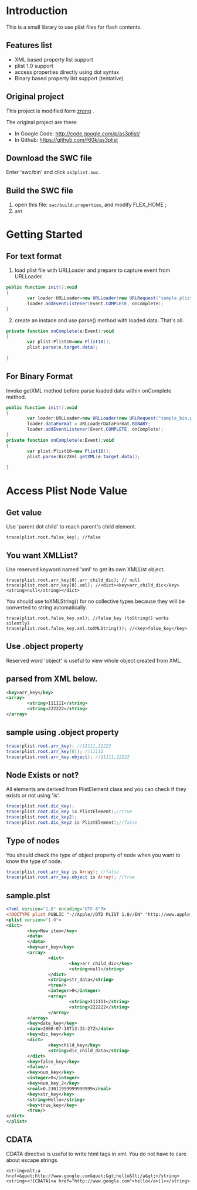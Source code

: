 # Introduction

This is a small library to use plist files for flash contents.

## Features list

* XML based property list support
* plist 1.0 support
* access properties directly using dot syntax
* Binary based property list support (tentative)

## Original project

This project is modified form [zrong][blog] .

The original project are there:

* In Google Code: <http://code.google.com/p/as3plist/>
* In Github: <https://github.com/f60k/as3plist>

## Download the SWC file

Enter 'swc/bin' and click `as3plist.swc`.

## Build the SWC file

1. open this file: `swc/build.properties`, and modify FLEX_HOME ;
2. `ant` 

# Getting Started

## For text format

1. load plist file with URLLoader and prepare to capture event from URLLoader.

```actionscript
public function init():void
{
        var loader:URLLoader=new URLLoader(new URLRequest("sample.plist"));
        loader.addEventListener(Event.COMPLETE, onComplete);
}
```

2. create an instace and use parse() method with loaded data. That's all.

```actionscript
private function onComplete(e:Event):void
{
        var plist:Plist10=new Plist10();
        plist.parse(e.target.data);
        
}
```

## For Binary Format

Invoke getXML method before parse loaded data within onComplete method.

```actionscript
public function init():void
{
        var loader:URLLoader=new URLLoader(new URLRequest("sample_bin.plist"));
        loader.dataFormat = URLLoaderDataFormat.BINARY;
        loader.addEventListener(Event.COMPLETE, onComplete);
}
private function onComplete(e:Event):void
{
        var plist:Plist10=new Plist10();
        plist.parse(Bin2Xml.getXML(e.target.data));
        
}
```

# Access Plist Node Value

## Get value

Use 'parent dot child' to reach parent's child element.

	trace(plist.root.false_key); //false

## You want XMLList?

Use reserved keyword named 'xml' to get its own XMLList object.

	trace(plist.root.arr_key[0].arr_child_dic); // null
	trace(plist.root.arr_key[0].xml); //<dict><key>arr_child_dic</key><string>null</string></dict>

You should use toXMLString() for no collective types because they will be converted to string automatically.

	trace(plist.root.false_key.xml); //false_key (toString() works silently)
	trace(plist.root.false_key.xml.toXMLString()); //<key>false_key</key>

## Use .object property

Reserved word 'object' is useful to view whole object created from XML.

## parsed from XML below.

```xml
<key>arr_key</key>
<array>
        <string>111111</string>
        <string>222222</string>
</array>
```

## sample using .object property

```actionscript
trace(plist.root.arr_key); //11111,22222
trace(plist.root.arr_key[0]); //11111
trace(plist.root.arr_key.object); //11111,22222
```

## Node Exists or not?

All elements are derived from PlistElement class and you can check if they exists or not using 'is'.

```actionscript
trace(plist.root.dic_key);
trace(plist.root.dic_key is PlistElement);//true
trace(plist.root.dic_key2);
trace(plist.root.dic_key2 is PlistElement);//false
```

## Type of nodes

You should check the type of object property of node when you want to know the type of node.

```actionscript
trace(plist.root.arr_key is Array); //false
trace(plist.root.arr_key.object is Array); //true
```

## sample.plst

```xml
<?xml version="1.0" encoding="UTF-8"?>
<!DOCTYPE plist PUBLIC "-//Apple//DTD PLIST 1.0//EN" "http://www.apple.com/DTDs/PropertyList-1.0.dtd">
<plist version="1.0">
<dict>
        <key>New item</key>
        <data>
        </data>
        <key>arr_key</key>
        <array>
                <dict>
                        <key>arr_child_dic</key>
                        <string>null</string>
                </dict>
                <string>str_data</string>
                <true/>
                <integer>0</integer>
                <array>
                        <string>111111</string>
                        <string>222222</string>
                </array>
        </array>
        <key>date_key</key>
        <date>2008-07-18T13:35:27Z</date>
        <key>dic_key</key>
        <dict>
                <key>child_key</key>
                <string>dic_child_data</string>
        </dict>
        <key>false_key</key>
        <false/>
        <key>num_key</key>
        <integer>0</integer>
        <key>num_key_2</key>
        <real>0.23011999999999999</real>
        <key>str_key</key>
        <string>Hello</string>
        <key>true_key</key>
        <true/>
</dict>
</plist>
```
## CDATA

CDATA directive is useful to write html tags in xml. You do not have to care about escape strings.

	<string>&lt;a href=&quot;http://www.google.com&quot;&gt;hello&lt;/a&gt;</string>
	<string><![CDATA[<a href="http://www.google.com">hello</a>]]></string>

[plist]: https://developer.apple.com/library/mac/documentation/Darwin/Reference/ManPages/man5/plist.5.html
[blog]: http://zengrong.net
